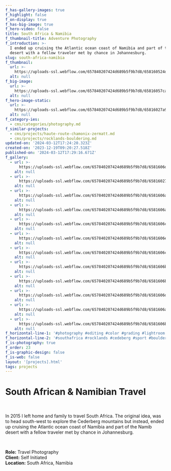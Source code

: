 ```yaml
---
f_has-gallery-images: true
f_highlight: false
f_on-display: true
f_has-big-image: true
f_hero-video: false
title: South Africa & Namibia
f_thumbnail-title: Adventure Photography
f_introduction: >-
  I ended up cruising the Atlantic ocean coast of Namibia and part of the Namib
  desert with a fellow traveler met by chance in Johannesburg.
slug: south-africa-namibia
f_thumbnail:
  url: >-
    https://uploads-ssl.webflow.com/657840207424d689b5f9b7d8/658160524d341b8e9958c107_thumbnail.jpg
  alt: null
f_big-image:
  url: >-
    https://uploads-ssl.webflow.com/657840207424d689b5f9b7d8/65816057ca1784715463374c_highlight.jpg
  alt: null
f_hero-image-static:
  url: >-
    https://uploads-ssl.webflow.com/657840207424d689b5f9b7d8/65816027a9915a2548544998_hero.jpg
  alt: null
f_category-ies:
  - cms/categories/photography.md
f_similar-projects:
  - cms/projects/haute-route-chamonix-zermatt.md
  - cms/projects/rocklands-bouldering.md
updated-on: '2024-03-12T17:24:20.323Z'
created-on: '2023-12-19T09:20:27.518Z'
published-on: '2024-03-12T17:29:16.671Z'
f_gallery:
  - url: >-
      https://uploads-ssl.webflow.com/657840207424d689b5f9b7d8/6581606d10027173fa981127_img_namibia_10.jpg
    alt: null
  - url: >-
      https://uploads-ssl.webflow.com/657840207424d689b5f9b7d8/65816027a9915a2548544998_hero.jpg
    alt: null
  - url: >-
      https://uploads-ssl.webflow.com/657840207424d689b5f9b7d8/6581606aa6a83cd184cd7d9e_img_namibia_14.jpg
    alt: null
  - url: >-
      https://uploads-ssl.webflow.com/657840207424d689b5f9b7d8/6581606a6576707c72f0ff6b_img_namibia_15.jpg
    alt: null
  - url: >-
      https://uploads-ssl.webflow.com/657840207424d689b5f9b7d8/6581606c23f87c32769264c5_img_namibia_07.jpg
    alt: null
  - url: >-
      https://uploads-ssl.webflow.com/657840207424d689b5f9b7d8/6581606e8bced97cfeb01540_img_namibia_02.jpg
    alt: null
  - url: >-
      https://uploads-ssl.webflow.com/657840207424d689b5f9b7d8/6581606c7e0be1ad800838ca_img_namibia_08.jpg
    alt: null
  - url: >-
      https://uploads-ssl.webflow.com/657840207424d689b5f9b7d8/6581606b22f8c5cabed70da3_img_namibia_04.jpg
    alt: null
  - url: >-
      https://uploads-ssl.webflow.com/657840207424d689b5f9b7d8/6581606b864d9b8b827b3562_img_namibia_05.jpg
    alt: null
  - url: >-
      https://uploads-ssl.webflow.com/657840207424d689b5f9b7d8/6581606d8bced97cfeb014e3_img_namibia_06.jpg
    alt: null
  - url: >-
      https://uploads-ssl.webflow.com/657840207424d689b5f9b7d8/6581606aca17847154633f51_img_namibia_12.jpg
    alt: null
  - url: >-
      https://uploads-ssl.webflow.com/657840207424d689b5f9b7d8/6581606b6ac54e407e7f8165_img_namibia_16.jpg
    alt: null
f_horizontal-line-1: '#photography #editing #color #grading #lightroom'
f_horizontal-line-2: '#southafrica #rocklands #cedeberg #sport #bouldering'
f_is-photography: true
f_order: 23
f_is-graphic-design: false
f_is-web: false
layout: '[projects].html'
tags: projects
---
```


South African & Namibian Travel
===============================

‍

In 2015 I left home and family to travel South Africa. The original idea, was to head south-west to explore the Cederberg mountains but instead, ended up cruising the Atlantic ocean coast of Namibia and part of the Namib desert with a fellow traveler met by chance in Johannesburg.

‍

**Role:** Travel Photography  
**Client:** Self Initiated  
**Location:** South Africa, Namibia
